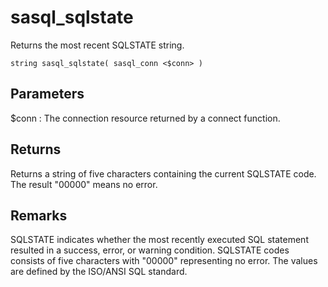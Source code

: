 <!-- loio3be0332b6c5f1014ada785e6001ceae3 -->

# sasql\_sqlstate

Returns the most recent SQLSTATE string.



```
string sasql_sqlstate( sasql_conn <$conn> )
```



## Parameters

$conn
:   The connection resource returned by a connect function.



## Returns

Returns a string of five characters containing the current SQLSTATE code. The result "00000" means no error.



## Remarks

SQLSTATE indicates whether the most recently executed SQL statement resulted in a success, error, or warning condition. SQLSTATE codes consists of five characters with "00000" representing no error. The values are defined by the ISO/ANSI SQL standard.


